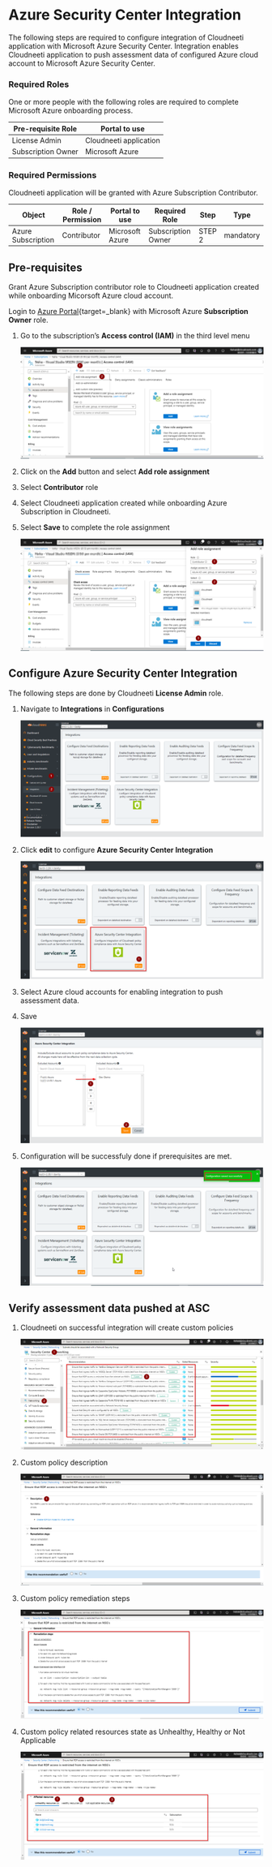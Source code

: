 # Azure Security Center Integration

The following steps are required to configure integration of Cloudneeti application with Microsoft Azure Security Center. Integration enables  Cloudneeti application to push assessment data of configured Azure cloud account to Microsoft Azure Security Center.

### Required Roles

One or more people with the following roles are required to complete Microsoft
Azure onboarding process.

| **Pre-requisite Role**  | **Portal to use**      |
|-------------------------|------------------------|
| License Admin           | Cloudneeti application |
| Subscription Owner      | Microsoft Azure        |

### Required Permissions

Cloudneeti application will be granted with Azure Subscription Contributor.

| Object | Role / Permission                                                 | Portal to use     | Required Role               | Step     | Type      | 
|------|-------------------------------------------------------------|-------------------|--------------------|----------|-----------|
| Azure Subscription | Contributor              | Microsoft Azure   | Subscription Owner | STEP 2   | mandatory | 


## Pre-requisites

Grant Azure Subscription contributor role to Cloudneeti application created while onboarding Micorsoft Azure cloud account.


Login to [Azure Portal](https://portal.azure.com/){target=_blank} with Microsoft Azure **Subscription Owner** role.

1.	Go to the subscription’s **Access control (IAM)** in the third level menu

    ![Assign role](.././images/ascPush/role_assign_0.png#thumbnail)

2.	Click on the **Add** button and select **Add role assignment**

3.	Select **Contributor** role 

4.  Select Cloudneeti application created while onboarding Azure Subscription in Cloudneeti.

4.	Select **Save** to complete the role assignment

    ![Assign role](.././images/ascPush/role_assign_1.png#thumbnail)


## Configure Azure Security Center Integration 

The following steps are done by Cloudneeti **License Admin** role.

1. Navigate to **Integrations** in **Configurations**

    ![Integrations](.././images/ascPush/integrations_0.png#thumbnail)


2. Click **edit** to configure **Azure Security Center Integration**

    ![Integrations](.././images/ascPush/integrations_1.png#thumbnail)

3. Select Azure cloud accounts for enabling integration to push assessment data.

4. Save

    ![Integrations](.././images/ascPush/integrations_2.png#thumbnail)

5. Configuration will be successfuly done if prerequisites are met.

    ![Integrations](.././images/ascPush/integrations_3.png#thumbnail)


## Verify assessment data pushed at ASC

1. Cloudneeti on successful integration will create custom policies

    ![assessment data ](.././images/ascPush/assessment_data_1.png#thumbnail)

2. Custom policy description 

    ![assessment data ](.././images/ascPush/assessment_data_2.png#thumbnail)

3. Custom policy remediation steps

    ![assessment data ](.././images/ascPush/assessment_data_3.png#thumbnail)

4. Custom policy related resources state as Unhealthy, Healthy or Not Applicable

    ![assessment data ](.././images/ascPush/assessment_data_4.png#thumbnail)
